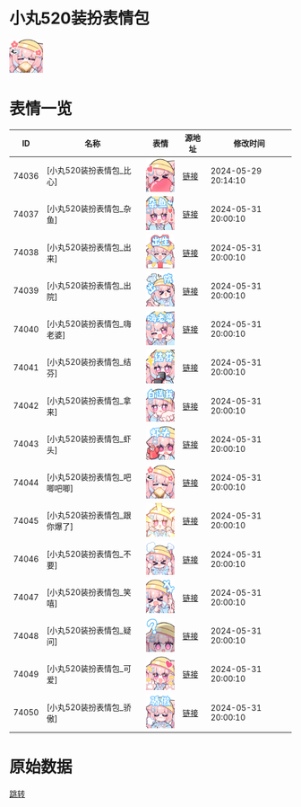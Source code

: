 # 小丸520装扮表情包

<img src="./cover.png" height="60" alt="cover" />

# 表情一览

|ID|名称|表情|源地址|修改时间|
|----|----|----|----|----|
|74036|[小丸520装扮表情包_比心]|<img src="./pic/074036_%5B小丸520装扮表情包_比心%5D.png" height="60" alt="比心"/>|[链接](https://i0.hdslb.com/bfs/garb/87b1d9f76afe24dadf1d1a44957897e6cf40e540.png)|2024-05-29 20:14:10|
|74037|[小丸520装扮表情包_杂鱼]|<img src="./pic/074037_%5B小丸520装扮表情包_杂鱼%5D.png" height="60" alt="杂鱼"/>|[链接](https://i0.hdslb.com/bfs/garb/c44c08117f4a518350c8184a28a31e20cec3773f.png)|2024-05-31 20:00:10|
|74038|[小丸520装扮表情包_出来]|<img src="./pic/074038_%5B小丸520装扮表情包_出来%5D.png" height="60" alt="出来"/>|[链接](https://i0.hdslb.com/bfs/garb/ac3e41b7ff836bbc1a9c5e912da9bcfd0a144411.png)|2024-05-31 20:00:10|
|74039|[小丸520装扮表情包_出院]|<img src="./pic/074039_%5B小丸520装扮表情包_出院%5D.png" height="60" alt="出院"/>|[链接](https://i0.hdslb.com/bfs/garb/628251e2ab2b631239b55d686e1ec644bf158734.png)|2024-05-31 20:00:10|
|74040|[小丸520装扮表情包_嗨老婆]|<img src="./pic/074040_%5B小丸520装扮表情包_嗨老婆%5D.png" height="60" alt="嗨老婆"/>|[链接](https://i0.hdslb.com/bfs/garb/8930a19501ecbddcb60372cbbb6012dea88cb2f5.png)|2024-05-31 20:00:10|
|74041|[小丸520装扮表情包_结芬]|<img src="./pic/074041_%5B小丸520装扮表情包_结芬%5D.png" height="60" alt="结芬"/>|[链接](https://i0.hdslb.com/bfs/garb/5713268bfb5ecaab978c29d925dc62a5e21f4f33.png)|2024-05-31 20:00:10|
|74042|[小丸520装扮表情包_拿来]|<img src="./pic/074042_%5B小丸520装扮表情包_拿来%5D.png" height="60" alt="拿来"/>|[链接](https://i0.hdslb.com/bfs/garb/bc5f4261dac96ebf1f6a72e9317a53ce17f71ccc.png)|2024-05-31 20:00:10|
|74043|[小丸520装扮表情包_虾头]|<img src="./pic/074043_%5B小丸520装扮表情包_虾头%5D.png" height="60" alt="虾头"/>|[链接](https://i0.hdslb.com/bfs/garb/003b46090d062743c137612aae7241faf56da552.png)|2024-05-31 20:00:10|
|74044|[小丸520装扮表情包_吧唧吧唧]|<img src="./pic/074044_%5B小丸520装扮表情包_吧唧吧唧%5D.png" height="60" alt="吧唧吧唧"/>|[链接](https://i0.hdslb.com/bfs/garb/0fc5ddc797ecac5f8c65a85ee3c1cf445a8cf77a.png)|2024-05-31 20:00:10|
|74045|[小丸520装扮表情包_跟你爆了]|<img src="./pic/074045_%5B小丸520装扮表情包_跟你爆了%5D.png" height="60" alt="跟你爆了"/>|[链接](https://i0.hdslb.com/bfs/garb/993cfe6bc8f3441c0a2657abac02b32821b26864.png)|2024-05-31 20:00:10|
|74046|[小丸520装扮表情包_不要]|<img src="./pic/074046_%5B小丸520装扮表情包_不要%5D.png" height="60" alt="不要"/>|[链接](https://i0.hdslb.com/bfs/garb/42ca6f4a0d49d037870586b201dbed25369b1c1d.png)|2024-05-31 20:00:10|
|74047|[小丸520装扮表情包_笑嘻]|<img src="./pic/074047_%5B小丸520装扮表情包_笑嘻%5D.png" height="60" alt="笑嘻"/>|[链接](https://i0.hdslb.com/bfs/garb/b4a426be01e881486d5c0bced40d06433fa07431.png)|2024-05-31 20:00:10|
|74048|[小丸520装扮表情包_疑问]|<img src="./pic/074048_%5B小丸520装扮表情包_疑问%5D.png" height="60" alt="疑问"/>|[链接](https://i0.hdslb.com/bfs/garb/eeba3169518c951c9f3370ef84dcb7c9569d6f40.png)|2024-05-31 20:00:10|
|74049|[小丸520装扮表情包_可爱]|<img src="./pic/074049_%5B小丸520装扮表情包_可爱%5D.png" height="60" alt="可爱"/>|[链接](https://i0.hdslb.com/bfs/garb/ba27ea19388dddaa66e3e18e22d181df2ab2415f.png)|2024-05-31 20:00:10|
|74050|[小丸520装扮表情包_骄傲]|<img src="./pic/074050_%5B小丸520装扮表情包_骄傲%5D.png" height="60" alt="骄傲"/>|[链接](https://i0.hdslb.com/bfs/garb/2be63687a9dbdf815d7038b2719fa9a915fdda23.png)|2024-05-31 20:00:10|

# 原始数据

[跳转](./raw.json)

